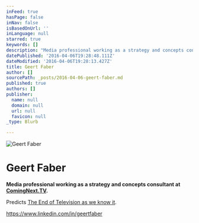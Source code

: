 ```yaml
---
inFeed: true
hasPage: false
inNav: false
isBasedOnUrl: ''
inLanguage: null
starred: true
keywords: []
description: "Media professional working as a strategy and concepts consultant at\_ComingNext.TV."
datePublished: '2016-04-06T19:28:48.111Z'
dateModified: '2016-04-06T19:28:13.427Z'
title: Geert Faber
author: []
sourcePath: _posts/2016-04-06-geert-faber.md
published: true
authors: []
publisher:
  name: null
  domain: null
  url: null
  favicon: null
_type: Blurb

---
```

![Geert Faber](https://the-grid-user-content.s3-us-west-2.amazonaws.com/f6b4b697-9d6b-4b26-97e0-bff11e74280e.jpg)

# Geert Faber

**Media professional working as a strategy and concepts consultant at [ComingNext.TV][0].**

Predicts [The End of Television as we know it][1].

https://www.linkedin.com/in/geertfaber

[0]: http://comingnext.tv/
[1]: http://www.theendoftelevision.com/